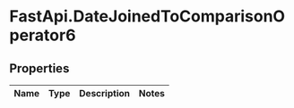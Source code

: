 # FastApi.DateJoinedToComparisonOperator6

## Properties
Name | Type | Description | Notes
------------ | ------------- | ------------- | -------------
